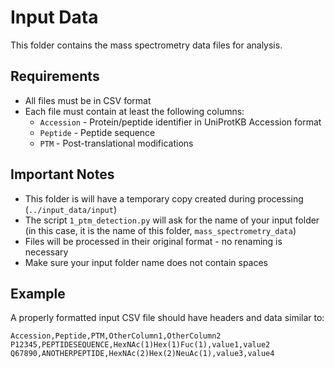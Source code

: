 # Input Data
This folder contains the mass spectrometry data files for analysis. 

## Requirements
- All files must be in CSV format
- Each file must contain at least the following columns:
  - `Accession` - Protein/peptide identifier in UniProtKB Accession format
  - `Peptide` - Peptide sequence
  - `PTM` - Post-translational modifications

## Important Notes
- This folder is will have a temporary copy created during processing (`../input_data/input`)
- The script `1_ptm_detection.py` will ask for the name of your input folder (in this case, it is the name of this folder, `mass_spectrometry_data`)
- Files will be processed in their original format - no renaming is necessary
- Make sure your input folder name does not contain spaces

## Example
A properly formatted input CSV file should have headers and data similar to:

```csv
Accession,Peptide,PTM,OtherColumn1,OtherColumn2
P12345,PEPTIDESEQUENCE,HexNAc(1)Hex(1)Fuc(1),value1,value2
Q67890,ANOTHERPEPTIDE,HexNAc(2)Hex(2)NeuAc(1),value3,value4
